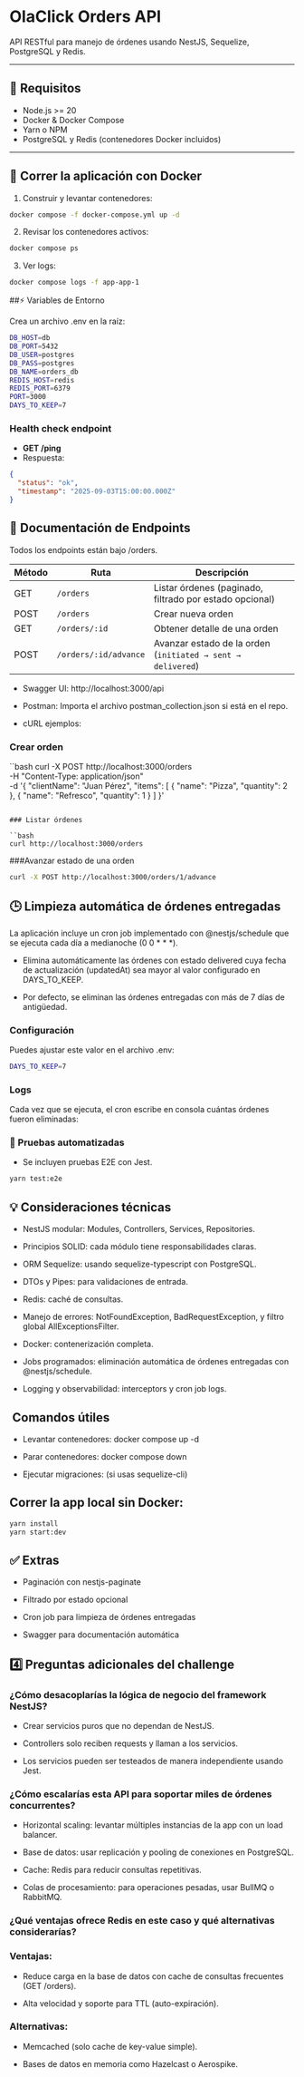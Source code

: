# OlaClick Orders API

API RESTful para manejo de órdenes usando NestJS, Sequelize, PostgreSQL y Redis.  

---

## 🚀 Requisitos

- Node.js >= 20
- Docker & Docker Compose
- Yarn o NPM
- PostgreSQL y Redis (contenedores Docker incluidos)

---

## 🐳 Correr la aplicación con Docker

1. Construir y levantar contenedores:

```bash
docker compose -f docker-compose.yml up -d
```

2. Revisar los contenedores activos:

```bash
docker compose ps
```

3. Ver logs:

```bash
docker compose logs -f app-app-1
```

##⚡ Variables de Entorno

Crea un archivo .env en la raíz:

```bash
DB_HOST=db
DB_PORT=5432
DB_USER=postgres
DB_PASS=postgres
DB_NAME=orders_db
REDIS_HOST=redis
REDIS_PORT=6379
PORT=3000
DAYS_TO_KEEP=7
```

### Health check endpoint

- **GET /ping**
- Respuesta:
```json
{
  "status": "ok",
  "timestamp": "2025-09-03T15:00:00.000Z"
}
```

## 📖 Documentación de Endpoints

Todos los endpoints están bajo /orders.

| Método | Ruta               | Descripción                                                   |
|--------|--------------------|---------------------------------------------------------------|
| GET    | `/orders`          | Listar órdenes (paginado, filtrado por estado opcional)       |
| POST   | `/orders`          | Crear nueva orden                                             |
| GET    | `/orders/:id`      | Obtener detalle de una orden                                  |
| POST   | `/orders/:id/advance` | Avanzar estado de la orden (`initiated → sent → delivered`) |

- Swagger UI: http://localhost:3000/api

- Postman: Importa el archivo postman_collection.json si está en el repo.

- cURL ejemplos:

### Crear orden

``bash
curl -X POST http://localhost:3000/orders \
-H "Content-Type: application/json" \
-d '{
  "clientName": "Juan Pérez",
  "items": [
    { "name": "Pizza", "quantity": 2 },
    { "name": "Refresco", "quantity": 1 }
  ]
}'
```

### Listar órdenes

``bash
curl http://localhost:3000/orders
```

###Avanzar estado de una orden

```bash
curl -X POST http://localhost:3000/orders/1/advance
```

## 🕒 Limpieza automática de órdenes entregadas

La aplicación incluye un cron job implementado con @nestjs/schedule que se ejecuta cada día a medianoche (0 0 * * *).

- Elimina automáticamente las órdenes con estado delivered cuya fecha de actualización (updatedAt) sea mayor al valor configurado en DAYS_TO_KEEP.

- Por defecto, se eliminan las órdenes entregadas con más de 7 días de antigüedad.

### Configuración

Puedes ajustar este valor en el archivo .env:

```bash
DAYS_TO_KEEP=7
```

### Logs

Cada vez que se ejecuta, el cron escribe en consola cuántas órdenes fueron eliminadas:

### 🧪 Pruebas automatizadas

- Se incluyen pruebas E2E con Jest.
 
```bash
yarn test:e2e
```

## 💡 Consideraciones técnicas

- NestJS modular: Modules, Controllers, Services, Repositories.

- Principios SOLID: cada módulo tiene responsabilidades claras.

- ORM Sequelize: usando sequelize-typescript con PostgreSQL.

- DTOs y Pipes: para validaciones de entrada.

- Redis: caché de consultas.

- Manejo de errores: NotFoundException, BadRequestException, y filtro global AllExceptionsFilter.

- Docker: contenerización completa.

- Jobs programados: eliminación automática de órdenes entregadas con @nestjs/schedule.

- Logging y observabilidad: interceptors y cron job logs.

## ️ Comandos útiles

- Levantar contenedores: docker compose up -d

- Parar contenedores: docker compose down

- Ejecutar migraciones: (si usas sequelize-cli)

## Correr la app local sin Docker:

```bash
yarn install
yarn start:dev
```

## ✅ Extras

- Paginación con nestjs-paginate

- Filtrado por estado opcional

- Cron job para limpieza de órdenes entregadas

- Swagger para documentación automática

## 4️⃣ Preguntas adicionales del challenge

### ¿Cómo desacoplarías la lógica de negocio del framework NestJS?

- Crear servicios puros que no dependan de NestJS.

- Controllers solo reciben requests y llaman a los servicios.

- Los servicios pueden ser testeados de manera independiente usando Jest.

### ¿Cómo escalarías esta API para soportar miles de órdenes concurrentes?

- Horizontal scaling: levantar múltiples instancias de la app con un load balancer.

- Base de datos: usar replicación y pooling de conexiones en PostgreSQL.

- Cache: Redis para reducir consultas repetitivas.

- Colas de procesamiento: para operaciones pesadas, usar BullMQ o RabbitMQ.

### ¿Qué ventajas ofrece Redis en este caso y qué alternativas considerarías?

### Ventajas:

- Reduce carga en la base de datos con cache de consultas frecuentes (GET /orders).

- Alta velocidad y soporte para TTL (auto-expiración).

### Alternativas:

- Memcached (solo cache de key-value simple).

- Bases de datos en memoria como Hazelcast o Aerospike.

